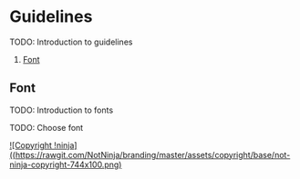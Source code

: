 # Guidelines

TODO: Introduction to guidelines

1. [Font](#font)

## Font

TODO: Introduction to fonts

TODO: Choose font

[![Copyright !ninja]((https://rawgit.com/NotNinja/branding/master/assets/copyright/base/not-ninja-copyright-744x100.png)](https://not.ninja)
